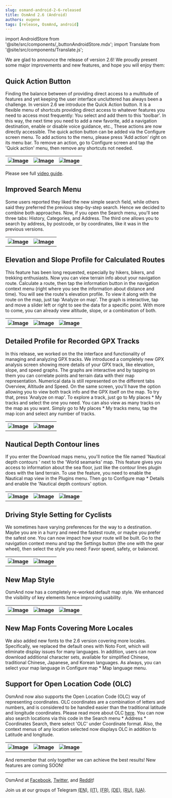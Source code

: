 ```yaml
---
slug: osmand-android-2-6-released
title: OsmAnd 2.6 (Android)
authors: eugene
tags: [release, OsmAnd, android]
---
```

import AndroidStore from '@site/src/components/_buttonAndroidStore.mdx';
import Translate from '@site/src/components/Translate.js';

We are glad to announce the release of version 2.6! We proudly present some major improvements and new features, and hope you will enjoy them:

<!--truncate-->

## Quick Action Button

Finding the balance between of providing direct access to a multitude of features and yet keeping the user interface uncluttered has always been a challenge. In version 2.6 we introduce the Quick Action button. It is a flexible menu of shortcuts providing direct access to whatever features you need to access most frequently: You select and add them to this 'toolbar'. In this way, the next time you need to add a new favorite, add a navigation destination, enable or disable voice guidance, etc., These actions are now directly accessible. The quick action button can be added via the Configure screen menu. To add actions to the menu, please press 'Add action' right on its menu bar. To remove an action, go to Configure screen and tap the 'Quick action' menu, then remove any shortcuts not needed.

<table>
  <tr>
    <th><img src={require('./q_act_3.jpg').default} alt="Image"/></th>
    <th><img src={require('./q_act_1.jpg').default} alt="Image"/></th>
    <th><img src={require('./q_act_2.jpg').default} alt="Image"/></th>
      </tr>
</table> 

Please see full [video guide](https://www.youtube.com/embed/doV3XLTrwpU).

## Improved Search Menu

Some users reported they liked the new simple search field, while others said they preferred the previous step-by-step search. Hence we decided to combine both approaches. Now, if you open the Search menu, you'll see three tabs: History, Categories, and Address. The third one allows you to search by address, by postcode, or by coordinates, like it was in the previous versions.

<table>
  <tr>
    <th><img src={require('./search_2.jpg').default} alt="Image"/></th>
    <th><img src={require('./search_1.jpg').default} alt="Image"/></th>
      </tr>
</table> 

## Elevation and Slope Profile for Calculated Routes

This feature has been long requested, especially by hikers, bikers, and trekking enthusiasts. Now you can view terrain info about your navigation route. Calculate a route, then tap the information button in the navigation context menu (right where you see the information about distance and time). You will see the route's elevation profile. To view it along with the route on the map, just tap 'Analyze on map'. The graph is interactive, tap and move a slider left or right to see the data for a specific point. With more to come, you can already view altitude, slope, or a combination of both.

<table>
  <tr>
    <th><img src={require('./alt_2.jpg').default} alt="Image"/></th>
    <th><img src={require('./alt_3.jpg').default} alt="Image"/></th>
    <th><img src={require('./alt_1.jpg').default} alt="Image"/></th>
      </tr>
</table> 


## Detailed Profile for Recorded GPX Tracks

In this release, we worked on the the interface and functionality of managing and analyzing GPX tracks. We introduced a completely new GPX analysis screen showing more details of your GPX track, like elevation, slope, and speed graphs. The graphs are interactive and by tapping on them you can correlate points and terrain data with their map representation. Numerical data is still represented on the different tabs Overview, Altitude and Speed.
On the same screen, you'll have the option allowing you to view both track info and the GPX itself on the map. To try that, press 'Analyze on map'.
To explore a track, just go to My places * My tracks and select the one you need. You can also view as many tracks on the map as you want. Simply go to My places * My tracks menu, tap the map icon and select any number of tracks.

<table>
  <tr>
    <th><img src={require('./alt_8.jpg').default} alt="Image"/></th>
    <th><img src={require('./alt_9.jpg').default} alt="Image"/></th>
      </tr>
</table> 


## Nautical Depth Contour lines

If you enter the Download maps menu, you'll notice the file named 'Nautical depth contours ' next to the 'World seamarks' map. This feature gives you access to information about the sea floor, just like the contour lines plugin does with the land terrain. To use the feature, you need to enable the Nautical map view in the Plugins menu. Then go to Configure map * Details and enable the 'Nautical depth contours' option.

<table>
  <tr>
    <th><img src={require('./depths_1.jpg').default} alt="Image"/></th>
    <th><img src={require('./depths_2.jpg').default} alt="Image"/></th>
    <th><img src={require('./depths_3.jpg').default} alt="Image"/></th>
      </tr>
</table> 


## Driving Style Setting for Cyclists

We sometimes have varying preferences for the way to a destination. Maybe you are in a hurry and need the fastest route, or maybe you prefer the safest one. You can now impact how your route will be built. Go to the navigation context menu and tap the Settings button (the one with the gear wheel), then select the style you need: Favor speed, safety, or balanced.

<table>
  <tr>
    <th><img src={require('./dr_style_1.jpg').default} alt="Image"/></th>
    <th><img src={require('./dr_style2.jpg').default} alt="Image"/></th>
      </tr>
</table> 

## New Map Style

OsmAnd now has a completely re-worked default map style. We enhanced the visibility of key elements hence improving usability.

<table>
  <tr>
    <th><img src={require('./style_1.jpg').default} alt="Image"/></th>
    <th><img src={require('./style_2.jpg').default} alt="Image"/></th>
    <th><img src={require('./style_3.jpg').default} alt="Image"/></th>
      </tr>
</table> 

## New Map Fonts Covering More Locales

We also added new fonts to the 2.6 version covering more locales. Specifically, we replaced the default ones with Noto Font, which will eliminate display issues for many languages. In addition, users can now download additional character sets, available for simplified Chinese, traditional Chinese, Japanese, and Korean languages. As always, you can select your map language in Configure map * Map language menu.

## Support for Open Location Code (OLC)

OsmAnd now also supports the Open Location Code (OLC) way of representing coordinates. OLC coordinates are a combination of letters and numbers, and is considered to be handled easier than the traditional latitude and longitude coordinates. Please read more about OLC <a href="http://openlocationcode.com/">here</a>.
You can now also search locations via this code in the Search menu * Address * Coordinates Search, there select 'OLC' under Coordinate format. Also, the context menus of any location selected now displays OLC in addition to Latitude and longitude.

<table>
  <tr>
    <th><img src={require('./olc_2.jpg').default} alt="Image"/></th>
    <th><img src={require('./olc_3.jpg').default} alt="Image"/></th>
    <th><img src={require('./olc_4.jpg').default} alt="Image"/></th>
      </tr>
</table> 

And remember that only together we can achieve the best results!
New features are coming SOON!


____________________________ 

<p>OsmAnd at <a href="https://www.facebook.com/osmandapp/">Facebook</a>, <a href="https://www.twitter.com/osmandapp/">Twitter</a>, and <a href="https://www.reddit.com/r/OsmAnd/">Reddit</a>!</p>
 <p>Join us at our groups of Telegram <a href="https://t.me/OsmAndMaps">(EN)</a>, <a href="https://t.me/itosmand">(IT)</a>,  <a href="https://t.me/frosmand">(FR)</a>, <a href="https://t.me/deosmand">(DE)</a>, <a href="https://t.me/ruosmand">(RU)</a>, <a href="https://t.me/uaosmand">(UA)</a>.</p>



<AndroidStore/>